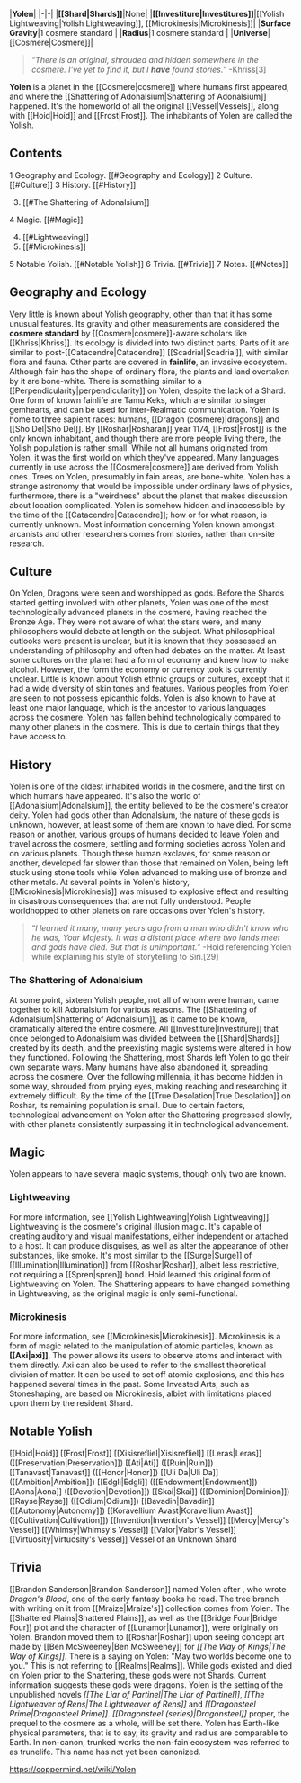 |**Yolen**|
|-|-|
|**[[Shard\|Shards]]**|None|
|**[[Investiture\|Investitures]]**|[[Yolish Lightweaving\|Yolish Lightweaving]], [[Microkinesis\|Microkinesis]]|
|**Surface Gravity**|1 cosmere standard |
|**Radius**|1 cosmere standard |
|**Universe**|[[Cosmere\|Cosmere]]|

>“*There is an original, shrouded and hidden somewhere in the cosmere. I've yet to find it, but I **have** found stories.*”
\-Khriss[3]


**Yolen** is a planet in the [[Cosmere\|cosmere]] where humans first appeared, and where the [[Shattering of Adonalsium\|Shattering of Adonalsium]] happened. It's the homeworld of all the original [[Vessel\|Vessels]], along with [[Hoid\|Hoid]] and [[Frost\|Frost]]. The inhabitants of Yolen are called the Yolish.


## Contents

1 Geography and Ecology. [[#Geography and Ecology]] 
2 Culture. [[#Culture]] 
3 History. [[#History]] 

3. [[#The Shattering of Adonalsium]] 


4 Magic. [[#Magic]] 

4. [[#Lightweaving]] 
4. [[#Microkinesis]] 


5 Notable Yolish. [[#Notable Yolish]] 
6 Trivia. [[#Trivia]] 
7 Notes. [[#Notes]] 


## Geography and Ecology
Very little is known about Yolish geography, other than that it has some unusual features. Its gravity and other measurements are considered the **cosmere standard** by [[Cosmere\|cosmere]]-aware scholars like [[Khriss\|Khriss]]. Its ecology is divided into two distinct parts. Parts of it are similar to post-[[Catacendre\|Catacendre]] [[Scadrial\|Scadrial]], with similar flora and fauna. Other parts are covered in **fainlife**, an invasive ecosystem. Although fain has the shape of ordinary flora, the plants and land overtaken by it are bone-white. There is something similar to a [[Perpendicularity\|perpendicularity]] on Yolen, despite the lack of a Shard.
One form of known fainlife are Tamu Keks, which are similar to singer gemhearts, and can be used for inter-Realmatic communication.
Yolen is home to three sapient races: humans, [[Dragon (cosmere)\|dragons]] and [[Sho Del\|Sho Del]]. By [[Roshar\|Rosharan]] year 1174, [[Frost\|Frost]] is the only known inhabitant, and though there are more people living there, the Yolish population is rather small. While not all humans originated from Yolen, it was the first world on which they've appeared. Many languages currently in use across the [[Cosmere\|cosmere]] are derived from Yolish ones.
Trees on Yolen, presumably in fain areas, are bone-white.
Yolen has a strange astronomy that would be impossible under ordinary laws of physics, furthermore, there is a "weirdness" about the planet that makes discussion about location complicated.
Yolen is somehow hidden and inaccessible by the time of the [[Catacendre\|Catacendre]]; how or for what reason, is currently unknown. Most information concerning Yolen known amongst arcanists and other researchers comes from stories, rather than on-site research.

## Culture
On Yolen, Dragons were seen and worshipped as gods. Before the Shards started getting involved with other planets, Yolen was one of the most technologically advanced planets in the cosmere, having reached the Bronze Age. They were not aware of what the stars were, and many philosophers would debate at length on the subject. What philosophical outlooks were present is unclear, but it is known that they possessed an understanding of philosophy and often had debates on the matter.
At least some cultures on the planet had a form of economy and knew how to make alcohol. However, the form the economy or currency took is currently unclear.
Little is known about Yolish ethnic groups or cultures, except that it had a wide diversity of skin tones and features. Various peoples from Yolen are seen to not possess epicanthic folds. Yolen is also known to have at least one major language, which is the ancestor to various languages across the cosmere.
Yolen has fallen behind technologically compared to many other planets in the cosmere. This is due to certain things that they have access to.

## History
Yolen is one of the oldest inhabited worlds in the cosmere, and the first on which humans have appeared. It's also the world of [[Adonalsium\|Adonalsium]], the entity believed to be the cosmere's creator deity. Yolen had gods other than Adonalsium, the nature of these gods is unknown, however, at least some of them are known to have died.
For some reason or another, various groups of humans decided to leave Yolen and travel across the cosmere, settling and forming societies across Yolen and on various planets. Though these human exclaves, for some reason or another, developed far slower than those that remained on Yolen, being left stuck using stone tools while Yolen advanced to making use of bronze and other metals.
At several points in Yolen's history, [[Microkinesis\|Microkinesis]] was misused to explosive effect and resulting in disastrous consequences that are not fully understood.
People worldhopped to other planets on rare occasions over Yolen's history.

>“*I learned it many, many years ago from a man who didn't know who he was, Your Majesty. It was a distant place where two lands meet and gods have died. But that is unimportant.*”
\-Hoid referencing Yolen while explaining his style of storytelling to Siri.[29]

### The Shattering of Adonalsium
At some point, sixteen Yolish people, not all of whom were human, came together to kill Adonalsium for various reasons. The [[Shattering of Adonalsium\|Shattering of Adonalsium]], as it came to be known, dramatically altered the entire cosmere. All [[Investiture\|Investiture]] that once belonged to Adonalsium was divided between the [[Shard\|Shards]] created by its death, and the preexisting magic systems were altered in how they functioned.
Following the Shattering, most Shards left Yolen to go their own separate ways. Many humans have also abandoned it, spreading across the cosmere. Over the following millennia, it has become hidden in some way, shrouded from prying eyes, making reaching and researching it extremely difficult. By the time of the [[True Desolation\|True Desolation]] on Roshar, its remaining population is small.
Due to certain factors, technological advancement on Yolen after the Shattering progressed slowly, with other planets consistently surpassing it in technological advancement.

## Magic
Yolen appears to have several magic systems, though only two are known.

### Lightweaving
For more information, see [[Yolish Lightweaving\|Yolish Lightweaving]].
Lightweaving is the cosmere's original illusion magic. It's capable of creating auditory and visual manifestations, either independent or attached to a host. It can produce disguises, as well as alter the appearance of other substances, like smoke. It's most similar to the [[Surge\|Surge]] of [[Illumination\|Illumination]] from [[Roshar\|Roshar]], albeit less restrictive, not requiring a [[Spren\|spren]] bond. Hoid learned this original form of Lightweaving on Yolen.
The Shattering appears to have changed something in Lightweaving, as the original magic is only semi-functional.

### Microkinesis
For more information, see [[Microkinesis\|Microkinesis]].
Microkinesis is a form of magic related to the manipulation of atomic particles, known as **[[Axi\|axi]]**, The power allows its users to observe atoms and interact with them directly. Axi can also be used to refer to the smallest theoretical division of matter.
It can be used to set off atomic explosions, and this has happened several times in the past. Some Invested Arts, such as Stoneshaping, are based on Microkinesis, albiet with limitations placed upon them by the resident Shard.

## Notable Yolish

[[Hoid\|Hoid]]
[[Frost\|Frost]]
[[Xisisrefliel\|Xisisrefliel]]
[[Leras\|Leras]] ([[Preservation\|Preservation]])
[[Ati\|Ati]] ([[Ruin\|Ruin]])
[[Tanavast\|Tanavast]] ([[Honor\|Honor]])
[[Uli Da\|Uli Da]] ([[Ambition\|Ambition]])
[[Edgli\|Edgli]] ([[Endowment\|Endowment]])
[[Aona\|Aona]] ([[Devotion\|Devotion]])
[[Skai\|Skai]] ([[Dominion\|Dominion]])
[[Rayse\|Rayse]] ([[Odium\|Odium]])
[[Bavadin\|Bavadin]] ([[Autonomy\|Autonomy]])
[[Koravellium Avast\|Koravellium Avast]] ([[Cultivation\|Cultivation]])
[[Invention\|Invention's Vessel]]
[[Mercy\|Mercy's Vessel]]
[[Whimsy\|Whimsy's Vessel]]
[[Valor\|Valor's Vessel]]
[[Virtuosity\|Virtuosity's Vessel]]
Vessel of an Unknown Shard

## Trivia
[[Brandon Sanderson\|Brandon Sanderson]] named Yolen after , who wrote *Dragon's Blood*, one of the early fantasy books he read.
The tree branch with writing on it from [[Mraize\|Mraize's]] collection comes from Yolen.
The [[Shattered Plains\|Shattered Plains]], as well as the [[Bridge Four\|Bridge Four]] plot and the character of [[Lunamor\|Lunamor]], were originally on Yolen. Brandon moved them to [[Roshar\|Roshar]] upon seeing concept art made by [[Ben McSweeney\|Ben McSweeney]] for *[[The Way of Kings\|The Way of Kings]]*.
There is a saying on Yolen: "May two worlds become one to you." This is not referring to [[Realms\|Realms]].
While gods existed and died on Yolen prior to the Shattering, these gods were not Shards. Current information suggests these gods were dragons.
Yolen is the setting of the unpublished novels *[[The Liar of Partinel\|The Liar of Partinel]]*, *[[The Lightweaver of Rens\|The Lightweaver of Rens]]* and *[[Dragonsteel Prime\|Dragonsteel Prime]]*. *[[Dragonsteel (series)\|Dragonsteel]]* proper, the prequel to the cosmere as a whole, will be set there.
Yolen has Earth-like physical parameters, that is to say, its gravity and radius are comparable to Earth.
In non-canon, trunked works the non-fain ecosystem was referred to as trunelife. This name has not yet been canonized.


https://coppermind.net/wiki/Yolen